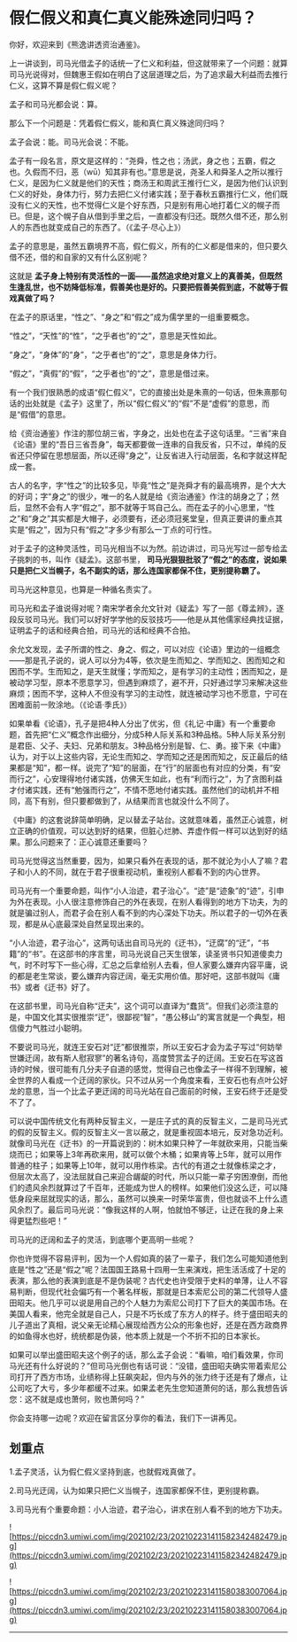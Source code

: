 # 假仁假义和真仁真义能殊途同归吗？

你好，欢迎来到《熊逸讲透资治通鉴》。

上一讲谈到，司马光借孟子的话统一了仁义和利益，但这就带来了一个问题：就算司马光说得对，但魏惠王假如在明白了这层道理之后，为了追求最大利益而去推行仁义，这算不算是假仁假义呢？

孟子和司马光都会说：算。

那么下一个问题是：凭着假仁假义，能和真仁真义殊途同归吗？

孟子会说：能。司马光会说：不能。

孟子有一段名言，原文是这样的：“尧舜，性之也；汤武，身之也；五霸，假之也。久假而不归，恶（wū）知其非有也。”意思是说，尧圣人和舜圣人之所以推行仁义，是因为仁义就是他们的天性；商汤王和周武王推行仁义，是因为他们认识到仁义的好处，身体力行，努力去把仁义付诸实践；至于春秋五霸推行仁义，他们既没有仁义的天性，也不觉得仁义是个好东西，只是别有用心地打着仁义的幌子而已。但是，这个幌子自从借到手里之后，一直都没有归还。既然久借不还，那么别人的东西也就变成自己的东西了。（《孟子·尽心上》）

孟子的意思是，虽然五霸境界不高，假仁假义，所有的仁义都是借来的，但只要久借不还，借的和自家的又有什么区别呢？

这就是 **孟子身上特别有灵活性的一面——虽然追求绝对意义上的真善美，但既然生逢乱世，也不妨降低标准，假善美也是好的。只要把假善美假到底，不就等于假戏真做了吗？**

在孟子的原话里，“性之”、“身之”和“假之”成为儒学里的一组重要概念。

“性之”，“天性”的“性”，“之乎者也”的“之”，意思是天性如此。

“身之”，“身体”的“身”，“之乎者也”的“之”，意思是身体力行。

“假之”，“真假”的“假”，“之乎者也”的“之”，意思是借过来。

有一个我们很熟悉的成语“假仁假义”，它的直接出处是朱熹的一句话，但朱熹那句话的出处就是《孟子》这里了，所以“假仁假义”的“假”不是“虚假”的意思，而是“假借”的意思。

给《资治通鉴》作注的那位胡三省，字身之，出处也在孟子这句话里。“三省”来自《论语》里的“吾日三省吾身”，每天都要做一连串的自我反省，只不过，单纯的反省还只停留在思想层面，所以还得“身之”，让反省进入行动层面，名和字就这样配成一套。

古人的名字，字“性之”的比较多见，毕竟“性之”是尧舜才有的最高境界，是个大大的好词；字“身之”的很少，唯一的名人就是给《资治通鉴》作注的胡身之了；然后，显然不会有人字“假之”，那不就等于骂自己么。而在孟子的小心思里，“性之”和“身之”其实都是大帽子，必须要有，还必须冠冕堂皇，但真正要讲的重点其实是“假之”，因为只有“假之”才多少有那么一丁点的可行性。

对于孟子的这种灵活性，司马光相当不以为然。前边讲过，司马光写过一部专给孟子挑刺的书，叫作《疑孟》。这部书里， **司马光狠狠批驳了“假之”的态度，说如果只是把仁义当幌子，名不副实的话，那么连国家都保不住，更别提称霸了。**

司马光这种意见，也算是一种循名责实了。

司马光和孟子谁说得对呢？南宋学者余允文针对《疑孟》写了一部《尊孟辨》，逐段反驳司马光。我们可以好好学学他的反驳技巧——他是从其他儒家经典找证据，证明孟子的话和经典合拍，司马光的话和经典不合拍。

余允文发现，孟子所谓的性之、身之、假之，可以对应《论语》里边的一组概念——那是孔子说的，说人可以分为4等，依次是生而知之、学而知之、困而知之和困而不学。生而知之，是天生就懂；学而知之，是有学习的主动性；困而知之，是被动学习型，原本不愿意学习，但遇到麻烦了，避不开，只好通过学习来解决这些麻烦；困而不学，这种人不但没有学习的主动性，就连被动学习也不愿意，宁可在困难面前一败涂地。（《论语·季氏》）

如果单看《论语》，孔子是把4种人分出了优劣，但《礼记·中庸》有一个重要命题，首先把“仁义”概念作出细分，分成5种人际关系和3种品格。5种人际关系分别是君臣、父子、夫妇、兄弟和朋友。3种品格分别是智、仁、勇。接下来《中庸》认为，对于以上这些内容，无论生而知之、学而知之还是困而知之，反正最后的结果都是“知”，都一样。说完了“知”的层面，在“行”的层面也有对应的分类，有“安而行之”，心安理得地付诸实践，仿佛天生如此，也有“利而行之”，为了贪图利益才付诸实践，还有“勉强而行之”，不情不愿地付诸实践。虽然他们的动机并不相同，高下有别，但只要都做到了，从结果而言也就没什么不同了。

《中庸》的这套说辞简单明确，足以替孟子站台。这就意味着，虽然正心诚意，树立正确的价值观，可以达到好的结果，但脏心烂肺、弄虚作假一样可以达到好的结果。那么问题来了：正心诚意还重要吗？

司马光觉得这当然重要，因为，如果只看外在表现的话，那不就沦为小人了嘛？君子和小人的不同，就在于君子很重视动机，重视别人都看不到的内心世界。

司马光有一个重要命题，叫作“小人治迹，君子治心”。“迹”是“迹象”的“迹”，引申为外在表现。小人很注意修饰自己的外在表现，在别人看得到的地方下功夫，为的就是骗过别人，而君子会在别人看不到的内心深处下功夫。所以君子的一切外在表现，都是从心底最深处自然呈现出来的。

“小人治迹，君子治心”，这两句话出自司马光的《迂书》，“迂腐”的“迂”，“书籍”的“书”。在这部书的序言里，司马光说自己天生很笨，读圣贤书只知道傻卖力气，时不时写下一些心得，汇总之后拿给别人去看，但人家要么嫌弃内容平庸，说的都是老生常谈，要么嫌弃内容迂阔，毫无实用价值。那好吧，这部书就叫《庸书》或者《迂书》好了。

在这部书里，司马光自称“迂夫”，这个词可以直译为“蠢货”。但我们必须注意的是，中国文化其实很推崇“迂”，很鄙视“智”，“愚公移山”的寓言就是一个典型，相信傻力气胜过小聪明。

不要说司马光，就连王安石对“迂”都很推崇，所以王安石才会为孟子写过“何妨举世嫌迂阔，故有斯人慰寂寥”的著名诗句，高度赞赏孟子的迂阔。王安石在写这首诗的时候，很可能有几分夫子自道的感觉，觉得自己也像孟子一样得不到理解，被全世界的人看成一个迂阔的家伙。只不过从另一个角度来看，王安石也有点叶公好龙的意思，当一个比孟子更迂阔的司马光站在自己面前的时候，王安石终于还是受不了了。

可以说中国传统文化有两种反智主义，一是庄子式的真的反智主义，二是司马光式的假的反智主义。假的反智主义一言以蔽之，就是重视固本培元，反对急功近利。就像司马光在《迂书》的一开篇说到的：树木如果只种了一年就砍来用，只能当柴烧而已；如果等上3年再砍来用，就可以做个木桶；如果肯等上5年，就可以用作普通的柱子；如果等上10年，就可以用作栋梁。古代的有道之士就像栋梁之才，但层次太高了，没法屈就自己来迎合龌龊的时代，所以只能一辈子穷困潦倒，而他们的遗风余烈就算过了千百年，还能成为世人的榜样。如果他们没这么迂，可以降低身段来屈就现实的话，那么，虽然可以换来一时荣华富贵，但也就谈不上什么遗风余烈了。最后司马光说：“像我这样的人啊，怕就怕不够迂，让迂在我的身上来得更猛烈些吧！”

司马光的迂阔和孟子的灵活，到底哪个更高明一些呢？

你也许觉得不容易评判，因为一个人假如真的装了一辈子，我们怎么可能知道他到底是“性之”还是“假之”呢？法国国王路易十四用一生来演戏，把生活活成了十足的表演，那么他的表演到底是不是伪装呢？古代史也许受限于史料的单薄，让人不容易判断，但现代社会偏巧有一个著名样板，那就是日本索尼公司的第二代领导人盛田昭夫。他几乎可以说是用自己的个人魅力为索尼公司打下了巨大的美国市场。在美国人看来，他完全就是自己人，只是不巧长成了东方人的样子。终于盛田昭夫的儿子道出了真相，说父亲无论精心展现给西方公众的形象也好，还是在西方政商界的如鱼得水也好，统统都是伪装，他本质上就是一个不折不扣的日本家长。

如果可以举出盛田昭夫这个例子的话，那么孟子会说：“看嘛，咱们看效果，你司马光还有什么好说的？”但司马光倒也有话可说：“没错，盛田昭夫确实带着索尼公司打开了西方市场，业绩称得上狂飙突起，但内与外的张力终于还是有了爆点，让公司吃了大亏，多少年都缓不过来。如果孟老先生您知道萧何的话，那么我想告诉您：这不就是成也萧何，败也萧何吗？”

你会支持哪一边呢？欢迎在留言区分享你的看法，我们下一讲再见。

## 划重点

1.孟子灵活，认为假仁假义坚持到底，也就假戏真做了。

2.司马光迂阔，认为如果只把仁义当幌子，连国家都保不住，更别提称霸。

3.司马光有个重要命题：小人治迹，君子治心，讲求在别人看不到的地方下功夫。

![https://piccdn3.umiwi.com/img/202102/23/202102231411582342482479.jpg](https://piccdn3.umiwi.com/img/202102/23/202102231411582342482479.jpg)

![https://piccdn3.umiwi.com/img/202102/23/202102231411580383007064.jpg](https://piccdn3.umiwi.com/img/202102/23/202102231411580383007064.jpg)

---
